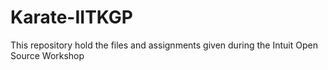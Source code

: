 # Karate-IITKGP

This repository hold the files and assignments given during the Intuit Open Source Workshop